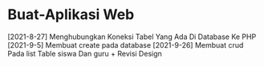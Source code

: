 # Buat-Aplikasi Web
[2021-8-27] Menghubungkan Koneksi Tabel Yang Ada Di Database Ke PHP
[2021-9-5] Membuat create pada database
[2021-9-26] Membuat crud Pada list Table siswa Dan guru + Revisi Design
